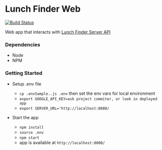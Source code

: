 # Lunch Finder Web

[![Build Status](https://travis-ci.org/iumehara/lunchFinderWeb.svg?branch=master)](https://travis-ci.org/iumehara/lunchFinderWeb)

Web app that interacts with [Lunch Finder Server API](https://github.com/iumehara/lunchFinderServer)

### Dependencies
- Node
- NPM

### Getting Started
- Setup .env file
    - `cp .envSample..js .env` then set the env vars for local environment
    - `export GOOGLE_API_KEY=ask project commiter, or look in deployed app`
    - `export SERVER_URL='http://localhost:8080/`
    
- Start the app
    - `npm install`
    - `source .env`
    - `npm start`
    - app is available at `http://localhost:8000/`
